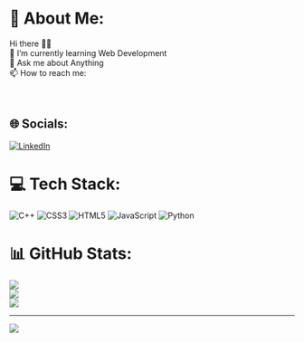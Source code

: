 # 💫 About Me:
 Hi there 👩‍🎓<br>🌱 I’m currently learning Web Development<br>💬 Ask me about Anything<br>📫 How to reach me:<br><br><br>


## 🌐 Socials:
[![LinkedIn](https://img.shields.io/badge/LinkedIn-%230077B5.svg?logo=linkedin&logoColor=white)](https://linkedin.com/in/Santosh276124) 

# 💻 Tech Stack:
![C++](https://img.shields.io/badge/c++-%2300599C.svg?style=for-the-badge&logo=c%2B%2B&logoColor=white) ![CSS3](https://img.shields.io/badge/css3-%231572B6.svg?style=for-the-badge&logo=css3&logoColor=white) ![HTML5](https://img.shields.io/badge/html5-%23E34F26.svg?style=for-the-badge&logo=html5&logoColor=white) ![JavaScript](https://img.shields.io/badge/javascript-%23323330.svg?style=for-the-badge&logo=javascript&logoColor=%23F7DF1E) ![Python](https://img.shields.io/badge/python-3670A0?style=for-the-badge&logo=python&logoColor=ffdd54)
# 📊 GitHub Stats:
![](https://github-readme-stats.vercel.app/api?username=Santosh276124&theme=dark&hide_border=false&include_all_commits=false&count_private=false)<br/>
![](https://github-readme-streak-stats.herokuapp.com/?user=Santosh276124&theme=dark&hide_border=false)<br/>
![](https://github-readme-stats.vercel.app/api/top-langs/?username=Santosh276124&theme=dark&hide_border=false&include_all_commits=false&count_private=false&layout=compact)

---
[![](https://visitcount.itsvg.in/api?id=Santosh276124&icon=0&color=0)](https://visitcount.itsvg.in)

<!-- Proudly created with GPRM ( https://gprm.itsvg.in ) -->
